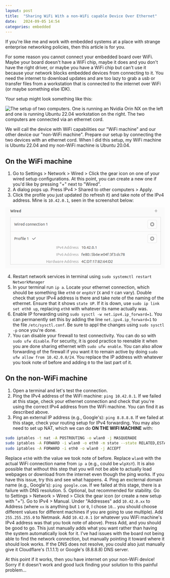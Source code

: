 ```yaml
---
layout: post
title:  "Sharing WiFi With a non-WiFi capable Device Over Ethernet"
date:   2024-09-05 14:54
categories: embedded
---
```

If you're like me and work with embedded systems at a place with strange enterprise networking policies, then this article is for you.

For some reason you cannot connect your embedded board over WiFi. Maybe your board doesn't have a WiFi chip, maybe it does and you don't have the right driver, or maybe you have a WiFi chip but can't use it because your network blocks embedded devices from connecting to it.
You need the internet to download updates and are too lazy to grab a usb or transfer files from a workstation that is connected to the internet over WiFi (or maybe something else IDK).

Your setup might look something like this:

![The setup of two computers. One is running an Nvidia Orin NX on the left and one is running Ubuntu 22.04 workstation on the right. The two computers are connected via an ethernet cord.](/assets/images/blog/2024-09-05-how-to-share-wifi-over-ethernet/setup.png)

We will call the device with WiFi capabilities our "WiFi machine" and our other device our "non-WiFi machine". Prepare our setup by connecting the two devices with an ethernet cord.
When I did this setup, my WiFi machine is Ubuntu 22.04 and my non-WiFi machine is Ubuntu 20.04.

## On the WiFi machine
1. Go to Settings > Network > Wired > Click the gear icon on one of your wired setup configurations. At this point, you can create a new one if you'd like by pressing "+" next to "Wired".
2. A dialog pops up. Press IPv4 > Shared to other computers > Apply.
3. Click the profile you just updated (to refresh it) and take note of the IPv4 address. Mine is `10.42.0.1`, seen in the screenshot below:

![Screenshot of network settings showing the IPv4 and IPv6 addresses.](/assets/images/blog/2024-09-05-how-to-share-wifi-over-ethernet/ipv4.png)

4. Restart network services in terminal using `sudo systemctl restart NetworkManager`
5. In your terminal run `ip a`. Locate your ethernet connection, which should be something like `eth0` or `enpXsY` (`X` and `Y` can vary). Double check that your IPv4 address is there and take note of the naming of the ethernet. Ensure that it shows `state UP`. If it is down, use `sudo ip link set eth0 up`, replacing `eth0` with whatever its name actually was.
6. Enable IP forwarding using `sudo sysctl -w net.ipv4.ip_forward=1`. You can permanently set this by adding the line `net.ipv4.ip_forward=1` to the file `/etc/sysctl.conf`. Be sure to appl the changes using `sudo sysctl -p` once you're done.
7. You can disable your firewall to test connectivity. You can do so with `sudo ufw disable`. For security, it is good practice to reenable it when you are done sharing ethernet with `sudo ufw enable`. You can also allow forwarding of the firewall if you want it to remain active by doing `sudo ufw allow from 10.42.0.0/24`. You replace the IP address with whatever you took note of before and adding `0` to the last part of it.

## On the non-WiFi machine
1. Open a terminal and let's test the connection.
2. Ping the IPv4 address of the WiFi machine: `ping 10.42.0.1`. If we failed at this stage, check your ethernet connection and check that you're using the correct IPv4 address from the WiFi machine. You can find it as described above.
3. Ping an external IP address (e.g., Google's): `ping 8.8.8.8`. If we failed at this stage, check your routing setup for IPv4 forwarding. You may also need to set up NAT, which we can do **ON THE WIFI MACHINE** with:
```bash
sudo iptables -t nat -A POSTROUTING -o wlan0 -j MASQUERADE
sudo iptables -A FORWARD -i wlan0 -o eth0 -m state --state RELATED,ESTABLISHED -j ACCEPT
sudo iptables -A FORWARD -i eth0 -o wlan0 -j ACCEPT
```
Replace `eth0` with the value we took note of before. Replace `wlan0` with the actual WiFi connection name from `ip a` (e.g., could be `wlpXsY`).
It is also possible that without this step that you will not be able to actually load webpages or download from the internet even though the ping works.
If you have this issue, try this and see what happens.
4. Ping an excternal domain name  (e.g., Google's): `ping google.com`. If we failed at this stage, there is a failure with DNS resolution.
5. Optional, but recommended for stability. Go to Settings > Network > Wired > Click the gear icon (or create a new setup with "+").
Go to IPv4 > Manual. Under "Addresses" add `10.42.0.xx` to Address (where `xx` is anything but `1` or `0`, I chose `10`... you should choose different values for different machines if you are going to use multiple).
Add `255.255.255.0` to Netmask. Add `10.42.0.1` (or whatever you WiFi machine's IPv4 address was that you took note of above).
Press Add, and you should be good to go. This just manually adds what you want rather than having the system automatically look for it. I've had issues with the board not being able to find the network connection, but manually pointing it toward where it should look works.
If the DNS does not resolve, you could also just manually give it Cloudflare's (1.1.1.1) or Google's (8.8.8.8) DNS server.

At this point if it works, then you have internet on your non-WiFi device! Sorry if it doesn't work and good luck finding your solution to this painful problem...
